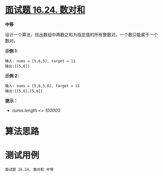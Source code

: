 # [面试题 16.24. 数对和][cnTitle]

**中等**

设计一个算法，找出数组中两数之和为指定值的所有整数对。一个数只能属于一个数对。

**示例 1:** 

```
输入: nums = [5,6,5], target = 11
输出:[[5,6]]
```

**示例 2:** 

```
输入: nums = [5,6,5,6], target = 11
输出:[[5,6],[5,6]]
```

**提示：** 

-  *nums.length <= 100000* 




# 算法思路

# 测试用例
```
面试题 16.24. 数对和 中等
```

[cnTitle]: https://leetcode-cn.com/problems/pairs-with-sum-lcci/
